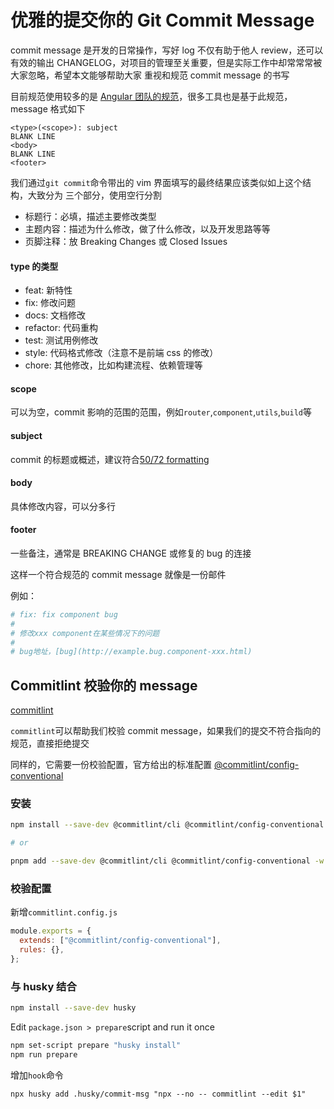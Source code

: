 # 优雅的提交你的 Git Commit Message

commit message 是开发的日常操作，写好 log 不仅有助于他人 review，还可以有效的输出
CHANGELOG，对项目的管理至关重要，但是实际工作中却常常常被大家忽略，希望本文能够帮助大家
重视和规范 commit message 的书写

目前规范使用较多的是 [Angular 团队的规范](https://github.com/angular/angular.js/blob/master/DEVELOPERS.md#-git-commit-guidelines)，很多工具也是基于此规范，message 格式如下

```
<type>(<scope>): subject
BLANK LINE
<body>
BLANK LINE
<footer>
```

我们通过`git commit`命令带出的 vim 界面填写的最终结果应该类似如上这个结构，大致分为
三个部分，使用空行分割

- 标题行：必填，描述主要修改类型
- 主题内容：描述为什么修改，做了什么修改，以及开发思路等等
- 页脚注释：放 Breaking Changes 或 Closed Issues

#### type 的类型

- feat: 新特性
- fix: 修改问题
- docs: 文档修改
- refactor: 代码重构
- test: 测试用例修改
- style: 代码格式修改（注意不是前端 css 的修改）
- chore: 其他修改，比如构建流程、依赖管理等

#### scope

可以为空，commit 影响的范围的范围，例如`router`,`component`,`utils`,`build`等

#### subject

commit 的标题或概述，建议符合[50/72 formatting](https://stackoverflow.com/questions/2290016/git-commit-messages-50-72-formatting)

#### body

具体修改内容，可以分多行

#### footer

一些备注，通常是 BREAKING CHANGE 或修复的 bug 的连接

这样一个符合规范的 commit message 就像是一份邮件

例如：

```bash
# fix: fix component bug
#
# 修改xxx component在某些情况下的问题
#
# bug地址，[bug](http://example.bug.component-xxx.html)
```

## Commitlint 校验你的 message

[commitlint](https://github.com/conventional-changelog/commitlint)

`commitlint`可以帮助我们校验 commit message，如果我们的提交不符合指向的规范，直接拒绝提交

同样的，它需要一份校验配置，官方给出的标准配置 [@commitlint/config-conventional](https://github.com/conventional-changelog/commitlint/tree/master/@commitlint/config-conventional)

### 安装

```bash
npm install --save-dev @commitlint/cli @commitlint/config-conventional

# or

pnpm add --save-dev @commitlint/cli @commitlint/config-conventional -w
```

### 校验配置

新增`commitlint.config.js`

```js
module.exports = {
  extends: ["@commitlint/config-conventional"],
  rules: {},
};
```

### 与 husky 结合

```bash
npm install --save-dev husky
```

Edit `package.json > prepare`script and run it once

```bash
npm set-script prepare "husky install"
npm run prepare
```

增加`hook`命令

```
npx husky add .husky/commit-msg "npx --no -- commitlint --edit $1"
```
